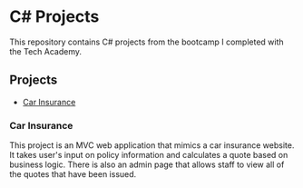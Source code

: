 # C# Projects
This repository contains C# projects from the bootcamp I completed with the Tech Academy.

## Projects
* [Car Insurance](https://github.com/samasargent/CSharp-Projects/tree/main/CarInsurance)

### Car Insurance

This project is an MVC web application that mimics a car insurance website. It takes user's input on policy information and calculates a quote based on business logic. There is also an admin page that allows staff to view all of the quotes that have been issued.

